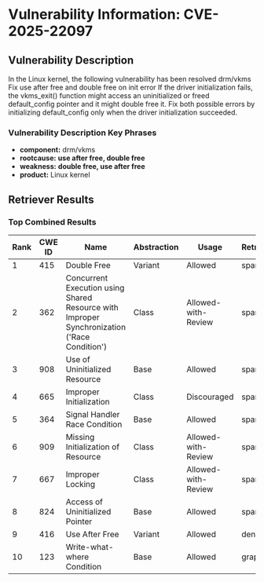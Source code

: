 # Vulnerability Information: CVE-2025-22097

## Vulnerability Description
In the Linux kernel, the following vulnerability has been resolved drm/vkms Fix use after free and double free on init error If the driver initialization fails, the vkms_exit() function might access an uninitialized or freed default_config pointer and it might double free it. Fix both possible errors by initializing default_config only when the driver initialization succeeded.

### Vulnerability Description Key Phrases
- **component:** drm/vkms
- **rootcause:** **use after free, double free**
- **weakness:** **double free, use after free**
- **product:** Linux kernel

## Retriever Results

### Top Combined Results

| Rank | CWE ID | Name | Abstraction | Usage  | Retrievers | Individual Scores |
|------|--------|------|-------------|-------|------------|-------------------|
| 1 | 415 | Double Free | Variant | Allowed | sparse | 0.434 |
| 2 | 362 | Concurrent Execution using Shared Resource with Improper Synchronization ('Race Condition') | Class | Allowed-with-Review | sparse | 0.374 |
| 3 | 908 | Use of Uninitialized Resource | Base | Allowed | sparse | 0.371 |
| 4 | 665 | Improper Initialization | Class | Discouraged | sparse | 0.353 |
| 5 | 364 | Signal Handler Race Condition | Base | Allowed | sparse | 0.348 |
| 6 | 909 | Missing Initialization of Resource | Class | Allowed-with-Review | sparse | 0.338 |
| 7 | 667 | Improper Locking | Class | Allowed-with-Review | sparse | 0.333 |
| 8 | 824 | Access of Uninitialized Pointer | Base | Allowed | sparse | 0.329 |
| 9 | 416 | Use After Free | Variant | Allowed | dense | 0.489 |
| 10 | 123 | Write-what-where Condition | Base | Allowed | graph | 0.003 |

